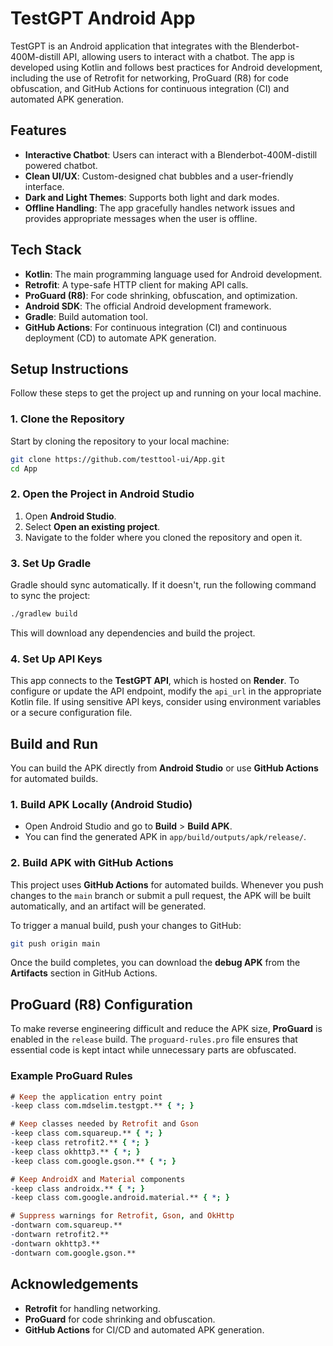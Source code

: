 # TestGPT Android App

TestGPT is an Android application that integrates with the Blenderbot-400M-distill API, allowing users to interact with a chatbot. The app is developed using Kotlin and follows best practices for Android development, including the use of Retrofit for networking, ProGuard (R8) for code obfuscation, and GitHub Actions for continuous integration (CI) and automated APK generation.

## Features

- **Interactive Chatbot**: Users can interact with a Blenderbot-400M-distill powered chatbot.
- **Clean UI/UX**: Custom-designed chat bubbles and a user-friendly interface.
- **Dark and Light Themes**: Supports both light and dark modes.
- **Offline Handling**: The app gracefully handles network issues and provides appropriate messages when the user is offline.

## Tech Stack

- **Kotlin**: The main programming language used for Android development.
- **Retrofit**: A type-safe HTTP client for making API calls.
- **ProGuard (R8)**: For code shrinking, obfuscation, and optimization.
- **Android SDK**: The official Android development framework.
- **Gradle**: Build automation tool.
- **GitHub Actions**: For continuous integration (CI) and continuous deployment (CD) to automate APK generation.

## Setup Instructions

Follow these steps to get the project up and running on your local machine.

### 1. Clone the Repository

Start by cloning the repository to your local machine:

```bash
git clone https://github.com/testtool-ui/App.git
cd App
```

### 2. Open the Project in Android Studio

1. Open **Android Studio**.
2. Select **Open an existing project**.
3. Navigate to the folder where you cloned the repository and open it.

### 3. Set Up Gradle

Gradle should sync automatically. If it doesn't, run the following command to sync the project:

```bash
./gradlew build
```

This will download any dependencies and build the project.

### 4. Set Up API Keys

This app connects to the **TestGPT API**, which is hosted on **Render**. To configure or update the API endpoint, modify the `api_url` in the appropriate Kotlin file. If using sensitive API keys, consider using environment variables or a secure configuration file.

## Build and Run

You can build the APK directly from **Android Studio** or use **GitHub Actions** for automated builds.

### 1. Build APK Locally (Android Studio)

- Open Android Studio and go to **Build** > **Build APK**.
- You can find the generated APK in `app/build/outputs/apk/release/`.

### 2. Build APK with GitHub Actions

This project uses **GitHub Actions** for automated builds. Whenever you push changes to the `main` branch or submit a pull request, the APK will be built automatically, and an artifact will be generated.

To trigger a manual build, push your changes to GitHub:

```bash
git push origin main
```

Once the build completes, you can download the **debug APK** from the **Artifacts** section in GitHub Actions.

## ProGuard (R8) Configuration

To make reverse engineering difficult and reduce the APK size, **ProGuard** is enabled in the `release` build. The `proguard-rules.pro` file ensures that essential code is kept intact while unnecessary parts are obfuscated.

### Example ProGuard Rules

```pro
# Keep the application entry point
-keep class com.mdselim.testgpt.** { *; }

# Keep classes needed by Retrofit and Gson
-keep class com.squareup.** { *; }
-keep class retrofit2.** { *; }
-keep class okhttp3.** { *; }
-keep class com.google.gson.** { *; }

# Keep AndroidX and Material components
-keep class androidx.** { *; }
-keep class com.google.android.material.** { *; }

# Suppress warnings for Retrofit, Gson, and OkHttp
-dontwarn com.squareup.**
-dontwarn retrofit2.**
-dontwarn okhttp3.**
-dontwarn com.google.gson.**
```

## Acknowledgements

- **Retrofit** for handling networking.
- **ProGuard** for code shrinking and obfuscation.
- **GitHub Actions** for CI/CD and automated APK generation.
